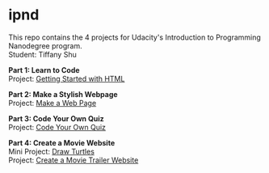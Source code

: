 # ipnd
This repo contains the 4 projects for Udacity's Introduction to Programming Nanodegree program. 
<br>Student: Tiffany Shu

<b>Part 1: Learn to Code</b>
<br>Project: <a href="https://tiifffany.github.io/ipnd/part1/project1.html" target="_blank">Getting Started with HTML</a>

<b>Part 2: Make a Stylish Webpage</b>
<br>Project: <a href="https://tiifffany.github.io/ipnd/part2/index.html" target="_blank">Make a Web Page</a>

<b>Part 3: Code Your Own Quiz</b>
<br>Project: <a href="https://repl.it/@tiifffany/Play-Cryptocurrencies" target="_blank">Code Your Own Quiz</a>

<b>Part 4: Create a Movie Website</b>
<br>Mini Project: <a href="https://repl.it/@tiifffany/Draw-turtles" target="_blank">Draw Turtles</a>
<br>Project: <a href="https://tiifffany.github.io/ipnd/part4/fresh_tomatoes.html" target="_blank">Create a Movie Trailer Website</a>
